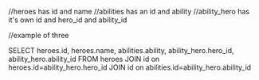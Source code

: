 //heroes has id and name
//abilities has an id and ability
//ability_hero has it's own id and hero_id and ability_id

//example of three
<!-- SELECT O.OrderNumber, CONVERT(date,O.OrderDate) AS Date, 
       P.ProductName, I.Quantity, I.UnitPrice 
  FROM [Order] O 
  JOIN OrderItem I ON O.Id = I.OrderId 
  JOIN Product P ON P.Id = I.ProductId
ORDER BY O.OrderNumber -->

SELECT heroes.id, heroes.name, abilities.ability, ability_hero.hero_id, ability_hero.ability_id
FROM heroes
JOIN id on heroes.id=ability_hero.hero_id
JOIN id on abilities.id=ability_hero.ability_id

 

